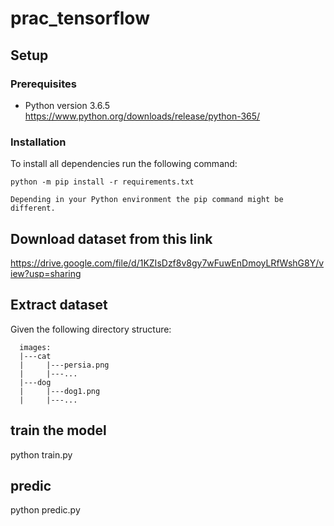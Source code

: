 # prac_tensorflow



## Setup
  ### Prerequisites
   - Python version 3.6.5
   https://www.python.org/downloads/release/python-365/
   
### Installation

To install all dependencies run the following command:

```
python -m pip install -r requirements.txt

Depending in your Python environment the pip command might be different.
```
  
## Download dataset from this link
  https://drive.google.com/file/d/1KZIsDzf8v8gy7wFuwEnDmoyLRfWshG8Y/view?usp=sharing
  
## Extract dataset
  Given the following directory structure:
  ```
    images:
    |---cat
    |     |---persia.png
    |     |---...
    |---dog
    |     |---dog1.png
    |     |---...
   ```
      
## train the model
  python train.py

## predic
  python predic.py
